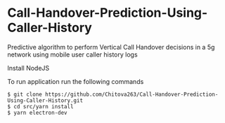 # Call-Handover-Prediction-Using-Caller-History
Predictive algorithm to perform Vertical Call Handover decisions in a 5g network using mobile user caller history logs

Install NodeJS 


To run application run the following commands

```
$ git clone https://github.com/Chitova263/Call-Handover-Prediction-Using-Caller-History.git
$ cd src/yarn install
$ yarn electron-dev
```
